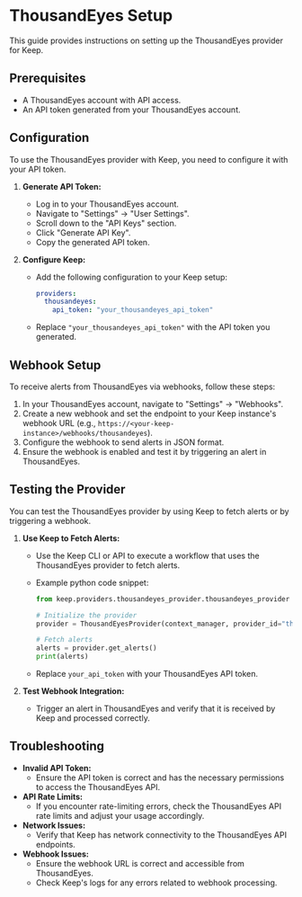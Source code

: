 # ThousandEyes Setup

This guide provides instructions on setting up the ThousandEyes provider for Keep.

## Prerequisites

* A ThousandEyes account with API access.
* An API token generated from your ThousandEyes account.

## Configuration

To use the ThousandEyes provider with Keep, you need to configure it with your API token.

1.  **Generate API Token:**
    * Log in to your ThousandEyes account.
    * Navigate to "Settings" -> "User Settings".
    * Scroll down to the "API Keys" section.
    * Click "Generate API Key".
    * Copy the generated API token.

2.  **Configure Keep:**
    * Add the following configuration to your Keep setup:

        ```yaml
        providers:
          thousandeyes:
            api_token: "your_thousandeyes_api_token"
        ```
    * Replace `"your_thousandeyes_api_token"` with the API token you generated.

## Webhook Setup

To receive alerts from ThousandEyes via webhooks, follow these steps:

1.  In your ThousandEyes account, navigate to "Settings" -> "Webhooks".
2.  Create a new webhook and set the endpoint to your Keep instance's webhook URL (e.g., `https://<your-keep-instance>/webhooks/thousandeyes`).
3.  Configure the webhook to send alerts in JSON format.
4.  Ensure the webhook is enabled and test it by triggering an alert in ThousandEyes.

## Testing the Provider

You can test the ThousandEyes provider by using Keep to fetch alerts or by triggering a webhook.

1.  **Use Keep to Fetch Alerts:**
    * Use the Keep CLI or API to execute a workflow that uses the ThousandEyes provider to fetch alerts.
    * Example python code snippet:
        ```python
        from keep.providers.thousandeyes_provider.thousandeyes_provider import ThousandEyesProvider

        # Initialize the provider
        provider = ThousandEyesProvider(context_manager, provider_id="thousandeyes", config={"authentication": {"api_token": "your_api_token"}})

        # Fetch alerts
        alerts = provider.get_alerts()
        print(alerts)
        ```

    * Replace `your_api_token` with your ThousandEyes API token.

2.  **Test Webhook Integration:**
    * Trigger an alert in ThousandEyes and verify that it is received by Keep and processed correctly.

## Troubleshooting

* **Invalid API Token:**
    * Ensure the API token is correct and has the necessary permissions to access the ThousandEyes API.
* **API Rate Limits:**
    * If you encounter rate-limiting errors, check the ThousandEyes API rate limits and adjust your usage accordingly.
* **Network Issues:**
    * Verify that Keep has network connectivity to the ThousandEyes API endpoints.
* **Webhook Issues:**
    * Ensure the webhook URL is correct and accessible from ThousandEyes.
    * Check Keep's logs for any errors related to webhook processing.